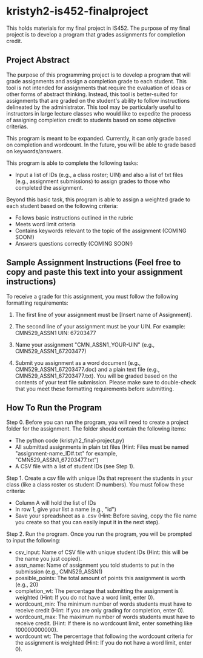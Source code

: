 # kristyh2-is452-finalproject
This holds materials for my final project in IS452. The purpose of my final project is to develop a program that grades assignments for completion credit.

## Project Abstract

The purpose of this programming project is to develop a program that will grade assignments and assign a completion grade to each student. This tool is not intended for assignments that require the evaluation of ideas or other forms of abstract thinking. Instead, this tool is better-suited for assignments that are graded on the student's ability to follow instructions delineated by the administrator. This tool may be particularly useful to instructors in large lecture classes who would like to expedite the process of assigning completion credit to students based on some objective criterias.

This program is meant to be expanded. Currently, it can only grade based on completion and wordcount. In the future, you will be able to grade based on keywords/answers.

This program is able to complete the following tasks:

* Input a list of IDs (e.g., a class roster; UIN) and also a list of txt files (e.g., assignment submissions) to assign grades to those who completed the assignment.

Beyond this basic task, this program is able to assign a weighted grade to each student based on the following criteria:
* Follows basic instructions outlined in the rubric
* Meets word limit criteria
* Contains keywords relevant to the topic of the assignment (COMING SOON!)
* Answers questions correctly (COMING SOON!)

## Sample Assignment Instructions (Feel free to copy and paste this text into your assignment instructions)

To receive a grade for this assignment, you must follow the following formatting requirements:
1. The first line of your assignment must be [Insert name of Assignment].
2. The second line of your assignment must be your UIN.
For example:
  CMN529_ASSN1
  UIN: 67203477

3. Name your assignment "CMN_ASSN1_YOUR-UIN" (e.g., CMN529_ASSN1_67203477)
4. Submit you assignment as a word document (e.g., CMN529_ASSN1_67203477.doc) and a plain text file (e.g., CMN529_ASSN1_67203477.txt). You will be graded based on the contents of your text file submission. Please make sure to double-check that you meet these formatting requirements before submitting.

## How To Run the Program

Step 0. Before you can run the program, you will need to create a project folder for the assignment. The folder should contain the following items:
* The python code (kristyh2_final-project.py)
* All submitted assignments in plain txt files (Hint: Files must be named "assignment-name_ID#.txt" for example, "CMN529_ASSN1_67203477.txt")
* A CSV file with a list of student IDs (see Step 1).

Step 1. Create a csv file with unique IDs that represent the students in your class (like a class roster os student ID numbers). You must follow these criteria:
* Column A will hold the list of IDs 
* In row 1, give your list a name (e.g., "id")
* Save your spreadsheet as a .csv (Hint: Before saving, copy the file name you create so that you can easily input it in the next step).

Step 2. Run the program. Once you run the program, you will be prompted to input the following:
* csv_input: Name of CSV file with unique student IDs (Hint: this will be the name you just copied).
* assn_name: Name of assignment you told students to put in the submission (e.g., CMN529_ASSN1)
* possible_points: The total amount of points this assignment is worth (e.g., 20)
* completion_wt: The percentage that submitting the assignment is weighted (Hint: If you do not have a word limit, enter 0).
* wordcount_min: The minimum number of words students must have to receive credit (Hint: If you are only grading for completion, enter 0).
* wordcount_max: The maximum number of words students must have to receive credit. (Hint: If there is no wordcount limit, enter something like 100000000000).
* wordcount wt: The percentage that following the wordcount criteria for the assignment is weighted (Hint: If you do not have a word limit, enter 0).

